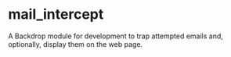 # mail_intercept
A Backdrop module for development to trap attempted emails and, optionally, display them on the web page.
